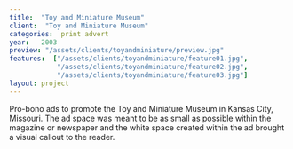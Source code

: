 ```yaml
---
title:  "Toy and Miniature Museum"
client:  "Toy and Miniature Museum"
categories:  print advert
year:   2003
preview: "/assets/clients/toyandminiature/preview.jpg"
features:  ["/assets/clients/toyandminiature/feature01.jpg",
            "/assets/clients/toyandminiature/feature02.jpg",
            "/assets/clients/toyandminiature/feature03.jpg"]
layout: project            
---
```


Pro-bono ads to promote the Toy and Miniature Museum in Kansas City, Missouri. The ad space was meant to be as small as possible within the magazine or newspaper and the white space created within the ad brought a visual callout to the reader.
